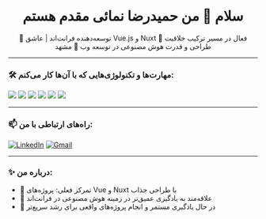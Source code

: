 
<h1 align="center">سلام 👋 من حمیدرضا نمائی مقدم هستم</h1>

<p align="center">
🎯 توسعه‌دهنده فرانت‌اند | عاشق Vue.js و Nuxt  
🚀 فعال در مسیر ترکیب خلاقیت طراحی و قدرت هوش مصنوعی در توسعه وب  
📍 مشهد
</p>

---

### 🛠 مهارت‌ها و تکنولوژی‌هایی که با آن‌ها کار می‌کنم:
<p align="left">
  <img src="https://img.shields.io/badge/HTML5-E34F26?style=for-the-badge&logo=html5&logoColor=white" />
  <img src="https://img.shields.io/badge/CSS3-1572B6?style=for-the-badge&logo=css3&logoColor=white" />
  <img src="https://img.shields.io/badge/Bootstrap-563D7C?style=for-the-badge&logo=bootstrap&logoColor=white" />
  <img src="https://img.shields.io/badge/JavaScript-F7DF1E?style=for-the-badge&logo=javascript&logoColor=black" />
  <img src="https://img.shields.io/badge/Vue.js-35495E?style=for-the-badge&logo=vue.js&logoColor=4FC08D" />
  <img src="https://img.shields.io/badge/Nuxt.js-00DC82?style=for-the-badge&logo=nuxt.js&logoColor=white" />
</p>

---
<!--

### 📈 آمار گیت‌هاب من:
![Hamidreza's GitHub stats](https://github-readme-stats.vercel.app/api?username=HamidrezaNamaeiMoghadam&show_icons=true&theme=radical)

---
-->
### 📫 راه‌های ارتباطی با من:
[![LinkedIn](https://img.shields.io/badge/LinkedIn-blue?style=flat&logo=linkedin&labelColor=blue)](www.linkedin.com/in/hamidreza-namaei-moghadam-521085307)
[![Gmail](https://img.shields.io/badge/Gmail-red?style=flat&logo=gmail&labelColor=red)](mailto:namaei.dev@gmail.com)

---

### ✨ درباره من:
- 🎯 تمرکز فعلی: پروژه‌های Vue و Nuxt با طراحی جذاب
- 💬 علاقه‌مند به یادگیری عمیق‌تر در زمینه هوش مصنوعی در فرانت‌اند
- 🧠 در حال یادگیری مستمر و انجام پروژه‌های واقعی برای رشد سریع‌تر

